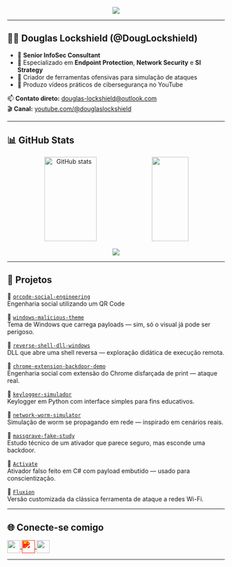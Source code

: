 <p align="center">
  <img src="https://readme-typing-svg.demolab.com?font=Fira+Code&size=22&duration=4000&pause=1000&width=500&center=true&vCenter=true&lines=Hack+the+Real+World!;Seguran%C3%A7a+Sem+Frescura.;Projetos+reais+para+problemas+reais."/>
</p>

---

## 👨‍💻 Douglas Lockshield (@DougLockshield)

- 🔐 **Senior InfoSec Consultant**
- 🎯 Especializado em **Endpoint Protection**, **Network Security** e **SI Strategy**
- 🧠 Criador de ferramentas ofensivas para simulação de ataques
- 🎥 Produzo vídeos práticos de cibersegurança no YouTube

📫 **Contato direto:** douglas-lockshield@outlook.com  
🎬 **Canal:** [youtube.com/@douglaslockshield](https://www.youtube.com/@douglaslockshield)

---

## 📊 GitHub Stats

<div align="center">  
  <img width="49%" height="195px" src="https://github-readme-stats.vercel.app/api?username=DougLockshield&show_icons=true&count_private=true&hide_border=true&title_color=00bfbf&icon_color=00bfbf&text_color=c9d1d9&bg_color=0d1117" alt="GitHub stats" /> 
  <img width="41%" height="195px" src="https://github-readme-stats.vercel.app/api/top-langs/?username=DougLockshield&layout=compact&hide_border=true&title_color=00bfbf&text_color=00bfbf&bg_color=0d1117" />
</div>

<p align="center">
   <img src="http://github-readme-streak-stats.herokuapp.com?user=DougLockshield&theme=dark">
</p>

---

## 🧪 Projetos

🔸 [`qrcode-social-engineering`](https://github.com/DougLockshield/qrcode-social-engineering)  
Engenharia social utilizando um QR Code

🔸 [`windows-malicious-theme`](https://github.com/DougLockshield/windows-malicious-theme)  
Tema de Windows que carrega payloads — sim, só o visual já pode ser perigoso.

🔸 [`reverse-shell-dll-windows`](https://github.com/DougLockshield/reverse-shell-dll-windows)  
DLL que abre uma shell reversa — exploração didática de execução remota.

🔸 [`chrome-extension-backdoor-demo`](https://github.com/DougLockshield/chrome-extension-backdoor-demo)  
Engenharia social com extensão do Chrome disfarçada de print — ataque real.

🔸 [`keylogger-simulador`](https://github.com/DougLockshield/keylogger-simulador)  
Keylogger em Python com interface simples para fins educativos.

🔸 [`network-worm-simulator`](https://github.com/DougLockshield/network-worm-simulator)  
Simulação de worm se propagando em rede — inspirado em cenários reais.

🔸 [`massgrave-fake-study`](https://github.com/DougLockshield/massgrave-fake-study)  
Estudo técnico de um ativador que parece seguro, mas esconde uma backdoor.

🔸 [`Activate`](https://github.com/DougLockshield/Activate)  
Ativador falso feito em C# com payload embutido — usado para conscientização.

🔸 [`Fluxion`](https://github.com/DougLockshield/Fluxion)  
Versão customizada da clássica ferramenta de ataque a redes Wi-Fi.

---

## 🌐 Conecte-se comigo

<p align="left">
  <a href="https://www.linkedin.com/in/douglaslockshield/" target="_blank">
    <img align="center" src="https://cdn.jsdelivr.net/gh/devicons/devicon/icons/linkedin/linkedin-original.svg" height="30" width="30" />
  </a>
  <a href="https://www.youtube.com/@douglaslockshield" target="_blank">
    <img align="center" src="https://upload.wikimedia.org/wikipedia/commons/thumb/0/09/YouTube_full-color_icon_%282017%29.svg/2560px-YouTube_full-color_icon_%282017%29.svg.png" height="30" width="30" style="filter: invert(16%) sepia(96%) saturate(7482%) hue-rotate(358deg) brightness(91%) contrast(119%);" />
  </a>
  <a href="https://www.instagram.com/douglaslockshield/" target="_blank">
    <img align="center" src="https://cdn-icons-png.flaticon.com/512/2111/2111463.png" height="30" width="30" />
  </a>
</p>

---

<!--
🎁 Em breve: LockShield Academy + ferramentas exclusivas para membros.
-->
